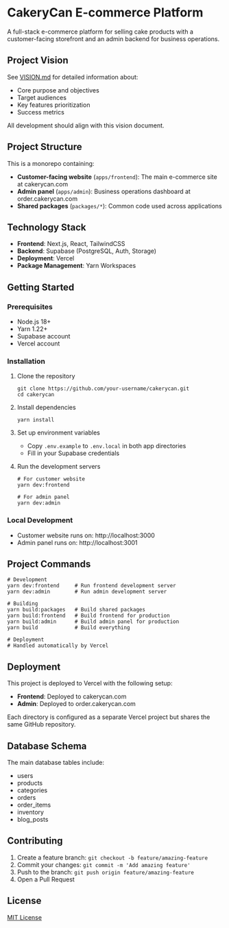 # CakeryCan E-commerce Platform

A full-stack e-commerce platform for selling cake products with a customer-facing storefront and an admin backend for business operations.

## Project Vision

See [VISION.md](VISION.md) for detailed information about:
- Core purpose and objectives
- Target audiences
- Key features prioritization
- Success metrics

All development should align with this vision document.

## Project Structure

This is a monorepo containing:

- **Customer-facing website** (`apps/frontend`): The main e-commerce site at cakerycan.com
- **Admin panel** (`apps/admin`): Business operations dashboard at order.cakerycan.com
- **Shared packages** (`packages/*`): Common code used across applications

## Technology Stack

- **Frontend**: Next.js, React, TailwindCSS
- **Backend**: Supabase (PostgreSQL, Auth, Storage)
- **Deployment**: Vercel
- **Package Management**: Yarn Workspaces

## Getting Started

### Prerequisites

- Node.js 18+ 
- Yarn 1.22+
- Supabase account
- Vercel account

### Installation

1. Clone the repository
   ```
   git clone https://github.com/your-username/cakerycan.git
   cd cakerycan
   ```

2. Install dependencies
   ```
   yarn install
   ```

3. Set up environment variables
   - Copy `.env.example` to `.env.local` in both app directories
   - Fill in your Supabase credentials

4. Run the development servers
   ```
   # For customer website
   yarn dev:frontend
   
   # For admin panel
   yarn dev:admin
   ```

### Local Development

- Customer website runs on: http://localhost:3000
- Admin panel runs on: http://localhost:3001

## Project Commands

```
# Development
yarn dev:frontend     # Run frontend development server
yarn dev:admin        # Run admin development server

# Building
yarn build:packages   # Build shared packages
yarn build:frontend   # Build frontend for production
yarn build:admin      # Build admin panel for production
yarn build            # Build everything

# Deployment
# Handled automatically by Vercel
```

## Deployment

This project is deployed to Vercel with the following setup:

- **Frontend**: Deployed to cakerycan.com
- **Admin**: Deployed to order.cakerycan.com

Each directory is configured as a separate Vercel project but shares the same GitHub repository.

## Database Schema

The main database tables include:
- users
- products
- categories
- orders
- order_items
- inventory
- blog_posts

## Contributing

1. Create a feature branch: `git checkout -b feature/amazing-feature`
2. Commit your changes: `git commit -m 'Add amazing feature'`
3. Push to the branch: `git push origin feature/amazing-feature`
4. Open a Pull Request

## License

[MIT License](LICENSE)